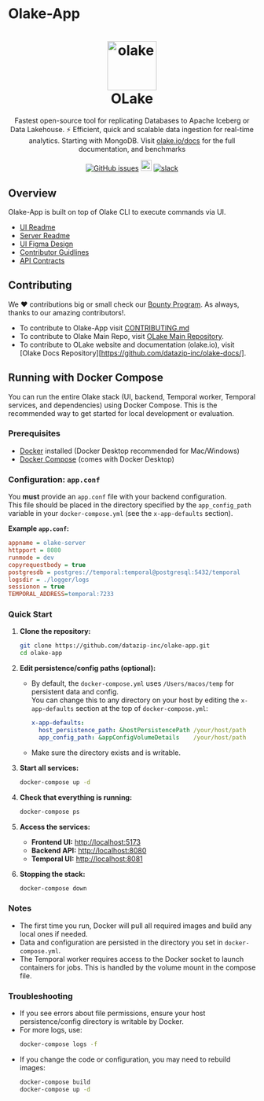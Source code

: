# Olake-App
<h1 align="center" style="border-bottom: none">
    <a href="https://datazip.io/olake" target="_blank">
        <img alt="olake" src="https://github.com/user-attachments/assets/d204f25f-5289-423c-b3f2-44b2194bdeaf" width="100" height="100"/>
    </a>
    <br>OLake
</h1>

<p align="center">Fastest open-source tool for replicating Databases to Apache Iceberg or Data Lakehouse. ⚡ Efficient, quick and scalable data ingestion for real-time analytics. Starting with MongoDB. Visit <a href="https://olake.io/" target="_blank">olake.io/docs</a> for the full documentation, and benchmarks</p>

<p align="center">
    <a href="https://github.com/datazip-inc/olake-app/issues"><img alt="GitHub issues" src="https://img.shields.io/github/issues/datazip-inc/olake"/></a> <a href="https://olake.io/docs"><img alt="Documentation" height="22" src="https://img.shields.io/badge/view-Documentation-blue?style=for-the-badge"/></a>
    <a href="https://join.slack.com/t/getolake/shared_invite/zt-2utw44do6-g4XuKKeqBghBMy2~LcJ4ag"><img alt="slack" src="https://img.shields.io/badge/Join%20Our%20Community-Slack-blue"/></a>
</p>

## Overview
Olake-App is built on top of Olake CLI to execute commands via UI.


- [UI Readme](/olake_frontend/README.md)
- [Server Readme](/server/README.md)
- [UI Figma Design](https://www.figma.com/design/FwLnU97I8LjtYNREPyYofc/Olake-Design-Community?node-id=1-46&p=f&t=y3BIsLTUaXhHwYLG-0)
- [Contributor Guidlines](/CONTRIBUTING.md)
- [API Contracts](/api-contract.md)

## Contributing
We ❤️ contributions big or small check our [Bounty Program](https://olake.io/docs/community/issues-and-prs#goodies). As always, thanks to our amazing contributors!.
- To contribute to Olake-App visit [CONTRIBUTING.md](CONTRIBUTING.md)
- To contribute to Olake Main Repo, visit [OLake Main Repository](https://github.com/datazip-inc/olake).
- To contribute to OLake website and documentation (olake.io), visit [Olake Docs Repository][https://github.com/datazip-inc/olake-docs/].


## Running with Docker Compose

You can run the entire Olake stack (UI, backend, Temporal worker, Temporal services, and dependencies) using Docker Compose. This is the recommended way to get started for local development or evaluation.

### Prerequisites

- [Docker](https://docs.docker.com/get-docker/) installed (Docker Desktop recommended for Mac/Windows)
- [Docker Compose](https://docs.docker.com/compose/) (comes with Docker Desktop)

### Configuration: `app.conf`

You **must** provide an `app.conf` file with your backend configuration.  
This file should be placed in the directory specified by the `app_config_path` variable in your `docker-compose.yml` (see the `x-app-defaults` section).

**Example `app.conf`:**
```ini
appname = olake-server
httpport = 8080
runmode = dev
copyrequestbody = true
postgresdb = postgres://temporal:temporal@postgresql:5432/temporal
logsdir = ./logger/logs
sessionon = true
TEMPORAL_ADDRESS=temporal:7233
```

### Quick Start

1. **Clone the repository:**
    ```bash
    git clone https://github.com/datazip-inc/olake-app.git
    cd olake-app
    ```

2. **Edit persistence/config paths (optional):**
    - By default, the `docker-compose.yml` uses `/Users/macos/temp` for persistent data and config.  
      You can change this to any directory on your host by editing the `x-app-defaults` section at the top of `docker-compose.yml`:
      ```yaml
      x-app-defaults:
        host_persistence_path: &hostPersistencePath /your/host/path
        app_config_path: &appConfigVolumeDetails    /your/host/path
      ```
    - Make sure the directory exists and is writable.

3. **Start all services:**
    ```bash
    docker-compose up -d
    ```

4. **Check that everything is running:**
    ```bash
    docker-compose ps
    ```

5. **Access the services:**
    - **Frontend UI:** [http://localhost:5173](http://localhost:5173)
    - **Backend API:** [http://localhost:8080](http://localhost:8080)
    - **Temporal UI:** [http://localhost:8081](http://localhost:8081)

6. **Stopping the stack:**
    ```bash
    docker-compose down
    ```

### Notes

- The first time you run, Docker will pull all required images and build any local ones if needed.
- Data and configuration are persisted in the directory you set in `docker-compose.yml`.
- The Temporal worker requires access to the Docker socket to launch containers for jobs. This is handled by the volume mount in the compose file.

### Troubleshooting

- If you see errors about file permissions, ensure your host persistence/config directory is writable by Docker.
- For more logs, use:
    ```bash
    docker-compose logs -f
    ```
- If you change the code or configuration, you may need to rebuild images:
    ```bash
    docker-compose build
    docker-compose up -d
    ```
